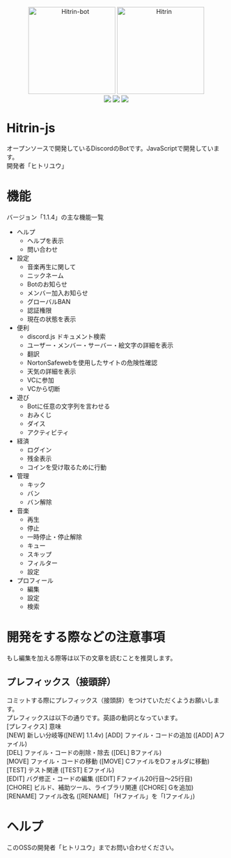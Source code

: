<div align="center">
  <br>
  <img src="https://user-images.githubusercontent.com/89414334/145695368-bef31b6e-256d-4812-8156-382402e60fc7.png"alt="Hitrin-bot" width="200px">
  <img src="https://user-images.githubusercontent.com/89414334/153596103-4e5dbe22-928e-42d3-b4b3-325a31bc853b.png"alt="Hitrin" width="200px">

  <br>
  <img src="https://img.shields.io/github/stars/hitori-yuu/Hitorin-js?style=for-the-badge">
  <img src="https://img.shields.io/github/forks/hitori-yuu/Hitorin-js?style=for-the-badge">
  <img src="https://img.shields.io/github/issues/hitori-yuu/Hitorin-js?style=for-the-badge">
</div>

# Hitrin-js
オープンソースで開発しているDiscordのBotです。JavaScriptで開発しています。  
開発者「ヒトリユウ」

# 機能
バージョン「1.1.4」の主な機能一覧
- ヘルプ
    - ヘルプを表示
    - 問い合わせ
- 設定
    - 音楽再生に関して
    - ニックネーム
    - Botのお知らせ
    - メンバー加入お知らせ
    - グローバルBAN
    - 認証権限
    - 現在の状態を表示
- 便利
    - discord.js ドキュメント検索
    - ユーザー・メンバー・サーバー・絵文字の詳細を表示
    - 翻訳
    - NortonSafewebを使用したサイトの危険性確認
    - 天気の詳細を表示
    - VCに参加
    - VCから切断
- 遊び
    - Botに任意の文字列を言わせる
    - おみくじ
    - ダイス
    - アクティビティ
- 経済
    - ログイン
    - 残金表示
    - コインを受け取るために行動
- 管理
    - キック
    - バン
    - バン解除
- 音楽
    - 再生
    - 停止
    - 一時停止・停止解除
    - キュー
    - スキップ
    - フィルター
    - 設定
- プロフィール
    - 編集
    - 設定
    - 検索

# 開発をする際などの注意事項
もし編集を加える際等は以下の文章を読むことを推奨します。
## プレフィックス（接頭辞）
コミットする際にプレフィックス（接頭辞）をつけていただくようお願いします。  
プレフィックスは以下の通りです。英語の動詞となっています。  
[プレフィクス] 意味  
[NEW] 新しい分岐等([NEW] 1.1.4v)
[ADD] ファイル・コードの追加 ([ADD] Aファイル)  
[DEL] ファイル・コードの削除・除去 ([DEL] Bファイル)  
[MOVE] ファイル・コードの移動 ([MOVE] CファイルをDフォルダに移動)  
[TEST] テスト関連 ([TEST] Eファイル)  
[EDIT] バグ修正・コードの編集 ([EDIT] Fファイル20行目～25行目)  
[CHORE] ビルド、補助ツール、ライブラリ関連 ([CHORE] Gを追加)  
[RENAME] ファイル改名 ([RENAME] 「Hファイル」を「Iファイル」)  

# ヘルプ
このOSSの開発者「ヒトリユウ」までお問い合わせください。
